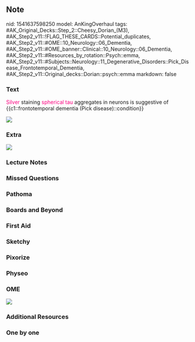## Note
nid: 1541637598250
model: AnKingOverhaul
tags: #AK_Original_Decks::Step_2::Cheesy_Dorian_(M3), #AK_Step2_v11::!FLAG_THESE_CARDS::Potential_duplicates, #AK_Step2_v11::#OME::10_Neurology::06_Dementia, #AK_Step2_v11::#OME_banner::Clinical::10_Neurology::06_Dementia, #AK_Step2_v11::#Resources_by_rotation::Psych::emma, #AK_Step2_v11::#Subjects::Neurology::11_Degenerative_Disorders::Pick_Disease_Frontotemporal_Dementia, #AK_Step2_v11::Original_decks::Dorian::psych::emma
markdown: false

### Text
<font color="#FC0280">Silver</font> staining <font color=
"#FC0280">spherical tau</font> aggregates in neurons is suggestive
of {{c1::frontotemporal dementia (Pick disease)::condition}}
<div><img src="paste-92921617448963.jpg"></div>

### Extra
<img src="paste-14088484868325379.jpg">

### Lecture Notes


### Missed Questions


### Pathoma


### Boards and Beyond


### First Aid


### Sketchy


### Pixorize


### Physeo


### OME
<div class="ome-widget">
  <a href=
  "https://onlinemeded.org/spa/neurology/dementia/acquire?ref=anki">
  <img src="_OME_AnkiFlashcards_Lesson_4.png"></a>
</div>

### Additional Resources


### One by one

